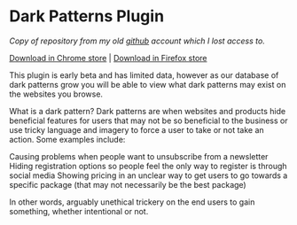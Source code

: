 # Dark Patterns Plugin

*Copy of repository from my old [github](https://github.com/oneuxco) account which I lost access to.*

[Download in Chrome store](https://chrome.google.com/webstore/detail/mmodaifhembdmcmgcmmjlfceflekmkoc/publish-accepted?authuser=0&hl=en) | [Download in Firefox store](https://addons.mozilla.org/en-US/firefox/addon/dark-patterns/) 

This plugin is early beta and has limited data, however as our database of dark patterns grow you will be able to view what dark patterns may exist on the websites you browse.

What is a dark pattern?
Dark patterns are when websites and products hide beneficial features for users that may not be so beneficial to the business or use tricky language and imagery to force a user to take or not take an action. Some examples include:

Causing problems when people want to unsubscribe from a newsletter
Hiding registration options so people feel the only way to register is through social media
Showing pricing in an unclear way to get users to go towards a specific package (that may not necessarily be the best package)

In other words, arguably unethical trickery on the end users to gain something, whether intentional or not.
